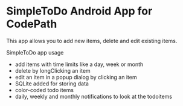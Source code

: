 # SimpleToDo Android App for CodePath

This app allows you to add new items, delete and edit existing items.

SimpleToDo app usage
* add items with time limits like a day, week or month
* delete by longClicking an item
* edit an item in a popup dialog by clicking an item 
* SQLite added for storing data
* color-coded todo items
* daily, weekly and monthly notifications to look at the todoitems

